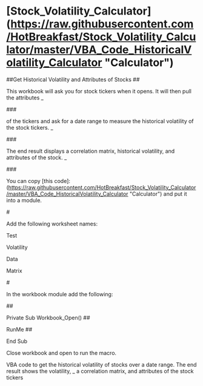 # [Stock_Volatility_Calculator] (https://raw.githubusercontent.com/HotBreakfast/Stock_Volatility_Calculator/master/VBA_Code_HistoricalVolatility_Calculator "Calculator")
##Get Historical Volatility and Attributes of Stocks
##<P/>This workbook will ask you for stock tickers when it opens. It will then pull the attributes _ </P>
###<P/> of the tickers and ask for a date range to measure the historical volatility of the stock tickers. _ </P>
###<P/>The end result displays a correlation matrix, historical volatility, and attributes of the stock. _ </P>
###<P/>You can copy [this code]:  (https://raw.githubusercontent.com/HotBreakfast/Stock_Volatility_Calculator/master/VBA_Code_HistoricalVolatility_Calculator "Calculator") and put it into a module. </P>

#<P/>Add the following worksheet names:

<P/>	Test
<P/>	Volatility
<P/>	Data
<P/>	Matrix

#<P/>In the workbook module add the following:

##<P/>Private Sub Workbook_Open()
##<P/>RunMe
##<P/>End Sub

<P/>Close workbook and open to run the macro.
<P/>VBA code to get the historical volatility of stocks over a date range. The end result shows the volatility, _
a correlation matrix, and attributes of the stock tickers
